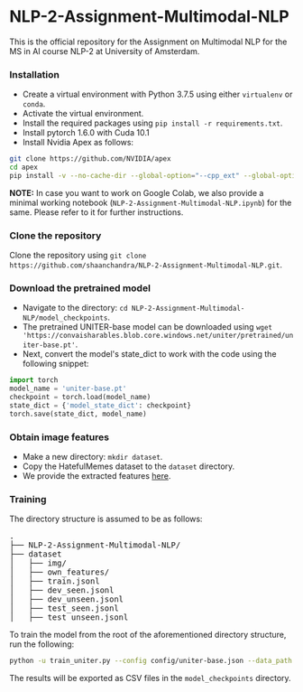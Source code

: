 # NLP-2-Assignment-Multimodal-NLP
This is the official repository for the Assignment on Multimodal NLP for the MS in AI course NLP-2 at University of Amsterdam.

### Installation

- Create a virtual environment with Python 3.7.5 using either `virtualenv` or `conda`.
- Activate the virtual environment.
- Install the required packages using `pip install -r requirements.txt`. 
- Install pytorch 1.6.0 with Cuda 10.1
- Install Nvidia Apex as follows:
```bash
git clone https://github.com/NVIDIA/apex
cd apex
pip install -v --no-cache-dir --global-option="--cpp_ext" --global-option="--cuda_ext" ./
```

**NOTE:** In case you want to work on Google Colab, we also provide a minimal working notebook (`NLP-2-Assignment-Multimodal-NLP.ipynb`) for the same. Please refer to it for further instructions. 


### Clone the repository

Clone the repository using `git clone https://github.com/shaanchandra/NLP-2-Assignment-Multimodal-NLP.git`.

### Download the pretrained model

- Navigate to the directory: `cd NLP-2-Assignment-Multimodal-NLP/model_checkpoints`.
- The pretrained UNITER-base model can be downloaded using `wget 'https://convaisharables.blob.core.windows.net/uniter/pretrained/uniter-base.pt'`.
- Next, convert the model's state_dict to work with the code using the following snippet:
```python
import torch
model_name = 'uniter-base.pt'
checkpoint = torch.load(model_name)
state_dict = {'model_state_dict': checkpoint}
torch.save(state_dict, model_name)

```

### Obtain image features

- Make a new directory: `mkdir dataset`.
- Copy the HatefulMemes dataset to the `dataset` directory.
- We provide the extracted features [here](https://drive.google.com/file/d/1vTl31tkkm_kpOsL7f3rhGWQFke2y96g_/view?usp=sharing).

### Training

The directory structure is assumed to be as follows:
<pre>
.
├── NLP-2-Assignment-Multimodal-NLP/
├── dataset
│   ├── img/
│   ├── own_features/
│   ├── train.jsonl
│   ├── dev_seen.jsonl
│   ├── dev_unseen.jsonl
│   ├── test_seen.jsonl
│   ├── test_unseen.jsonl
</pre>

To train the model from the root of the aforementioned directory structure, run the following:
```bash
python -u train_uniter.py --config config/uniter-base.json --data_path dataset/ --model_path model_checkpoints/ --pretrained_model_file uniter-base.pt --feature_path dataset/own_features/ --lr 3e-5 --scheduler warmup_cosine --warmup_steps 500 --max_epoch 30 --batch_size 16 --patience 5 --gradient_accumulation 2 --model_save_name meme.pt --seed 43 
```
The results will be exported as CSV files in the `model_checkpoints` directory.

